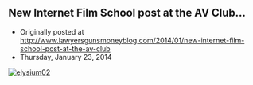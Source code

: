 ## New Internet Film School post at the AV Club…

 * Originally posted at http://www.lawyersgunsmoneyblog.com/2014/01/new-internet-film-school-post-at-the-av-club
 * Thursday, January 23, 2014

[![elysium02](http://lawyersgunsmon.wpengine.com/wp-content/uploads/2014/01/elysium02.jpg "elysium02")](http://lawyersgunsmon.wpengine.com/wp-content/uploads/2014/01/elysium02.jpg)